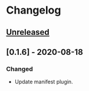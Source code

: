 # Changelog

## [Unreleased]

## [0.1.6] - 2020-08-18
### Changed
- Update manifest plugin.

[Unreleased]: https://github.com/coditory/gradle-build-plugin/compare/v0.1.6...HEAD
[1.1.6]: https://github.com/coditory/gradle-build-plugin/compare/v0.1.5...v0.1.6
